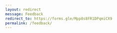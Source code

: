 ```yaml
---
layout: redirect
message: Feedback
redirect_to: https://forms.gle/Mpp8s8FR1DPqmiCX9
permalink: /feedback/
---
```

